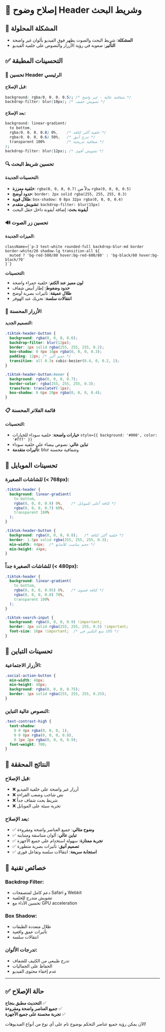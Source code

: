 # 🔧 إصلاح وضوح Header وشريط البحث

## 🎯 المشكلة المحلولة
- **المشكلة**: شريط البحث والصوت يظهر فوق الفيديو بألوان غير واضحة
- **التأثير**: صعوبة في رؤية الأزرار والنصوص على خلفية الفيديو

## ✅ التحسينات المطبقة

### 📱 **تحسين Header الرئيسي**

#### **قبل الإصلاح:**
```css
background: rgba(0, 0, 0, 0.5); /* شفافية عالية - غير واضح */
backdrop-filter: blur(10px); /* تشويش خفيف */
```

#### **بعد الإصلاح:**
```css
background: linear-gradient(
  to bottom,
  rgba(0, 0, 0, 0.8) 0%,    /* خلفية أكثر كثافة */
  rgba(0, 0, 0, 0.6) 50%,   /* تدرج أنيق */
  transparent 100%          /* شفافية تدريجية */
);
backdrop-filter: blur(12px); /* تشويش أقوى */
```

### 🔍 **تحسين شريط البحث**

#### **التحسينات الجديدة:**
- **خلفية معززة**: `rgba(0, 0, 0, 0.7)` بدلاً من `rgba(0, 0, 0, 0.5)`
- **حدود أوضح**: `border: 2px solid rgba(255, 255, 255, 0.3)`
- **ظلال قوية**: `box-shadow: 0 8px 32px rgba(0, 0, 0, 0.4)`
- **تشويش متقدم**: `backdrop-filter: blur(15px)`
- **أيقونة بحث**: إضافة أيقونة داخل حقل البحث

### 🔊 **تحسين زر الصوت**

#### **الميزات الجديدة:**
```tsx
className={`p-3 text-white rounded-full backdrop-blur-md border border-white/20 shadow-lg transition-all ${
  muted ? 'bg-red-500/80 hover:bg-red-600/80' : 'bg-black/60 hover:bg-black/70'
}`}
```

**التحسينات:**
- **لون مميز عند الكتم**: خلفية حمراء واضحة
- **حدود وضغوط**: إطار أبيض شفاف
- **ظلال عميقة**: تأثيرات بصرية أوضح
- **انتقالات سلسة**: تحريك عند الهوفر

### 🎨 **الأزرار المحسنة**

#### **التصميم الجديد:**
```css
.tiktok-header-button {
  background: rgba(0, 0, 0, 0.6);
  backdrop-filter: blur(12px);
  border: 1px solid rgba(255, 255, 255, 0.2);
  box-shadow: 0 4px 16px rgba(0, 0, 0, 0.3);
  padding: 12px; /* حجم أكبر */
  transition: all 0.3s cubic-bezier(0.4, 0, 0.2, 1);
}

.tiktok-header-button:hover {
  background: rgba(0, 0, 0, 0.7);
  border-color: rgba(255, 255, 255, 0.3);
  transform: translateY(-1px);
  box-shadow: 0 6px 20px rgba(0, 0, 0, 0.4);
}
```

### 📋 **قائمة الفلاتر المحسنة**

#### **التحسينات:**
- **خيارات واضحة**: خلفية سوداء للخيارات `style={{ background: '#000', color: '#fff' }}`
- **تباين عالي**: نصوص بيضاء على خلفية سوداء
- **تأثيرات متقدمة**: blur وشفافية محسنة

## 📱 **تحسينات الموبايل**

### **للشاشات الصغيرة (< 768px):**
```css
.tiktok-header {
  background: linear-gradient(
    to bottom,
    rgba(0, 0, 0, 0.9) 0%,    /* كثافة أعلى للموبايل */
    rgba(0, 0, 0, 0.7) 60%,
    transparent 100%
  );
}

.tiktok-header-button {
  background: rgba(0, 0, 0, 0.8);   /* خلفية أكثر كثافة */
  border: 1.5px solid rgba(255, 255, 255, 0.3);
  min-width: 44px;  /* حجم مناسب للأصابع */
  min-height: 44px;
}
```

### **للشاشات الصغيرة جداً (< 480px):**
```css
.tiktok-header {
  background: linear-gradient(
    to bottom,
    rgba(0, 0, 0, 0.95) 0%,   /* كثافة قصوى */
    rgba(0, 0, 0, 0.8) 70%,
    transparent 100%
  );
}

.tiktok-search-input {
  background: rgba(0, 0, 0, 0.9) !important;
  border: 3px solid rgba(255, 255, 255, 0.5) !important;
  font-size: 16px !important;  /* منع التكبير في iOS */
}
```

## 🎯 **تحسينات التباين**

### **الأزرار الاجتماعية:**
```css
.social-action-button {
  min-width: 48px;
  min-height: 48px;
  background: rgba(0, 0, 0, 0.75);
  border: 1px solid rgba(255, 255, 255, 0.25);
}
```

### **النصوص عالية التباين:**
```css
.text-contrast-high {
  text-shadow: 
    0 0 4px rgba(0, 0, 0, 1),
    0 0 8px rgba(0, 0, 0, 0.8),
    0 1px 2px rgba(0, 0, 0, 0.9);
  font-weight: 700;
}
```

## 🚀 **النتائج المحققة**

### **قبل الإصلاح:**
- ❌ أزرار غير واضحة على خلفية الفيديو
- ❌ نص شاحب وصعب القراءة
- ❌ شريط بحث شفاف جداً
- ❌ تجربة سيئة على الموبايل

### **بعد الإصلاح:**
- ✅ **وضوح مثالي**: جميع العناصر واضحة ومقروءة
- ✅ **تباين عالي**: ألوان متناسقة ومتباينة
- ✅ **تجربة ممتازة**: سهولة استخدام على جميع الأجهزة
- ✅ **تصميم أنيق**: تأثيرات بصرية متطورة
- ✅ **استجابة سريعة**: انتقالات سلسة وتفاعل فوري

## 🔧 **خصائص تقنية**

### **Backdrop Filter:**
- دعم كامل لمتصفحات Safari و Webkit
- تشويش متدرج للخلفية
- تحسين الأداء مع GPU acceleration

### **Box Shadow:**
- ظلال متعددة الطبقات
- تأثيرات عمق واقعية
- انتقالات سلسة

### **تدرجات الألوان:**
- تدرج طبيعي من الكثيف للشفاف
- الحفاظ على الجماليات
- عدم إخفاء محتوى الفيديو

---

## ✅ **حالة الإصلاح**

**التحديث مطبق بنجاح** ✅  
**جميع العناصر واضحة ومقروءة** ✅  
**تجربة محسنة على جميع الأجهزة** ✅  

الآن يمكن رؤية جميع عناصر التحكم بوضوح تام على أي نوع من أنواع الفيديوهات! 